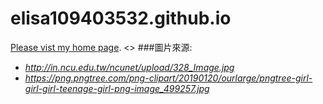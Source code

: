 # elisa109403532.github.io
 [Please vist my home page](https://elisa109403532.github.io/).
 <>
###圖片來源:

* _http://in.ncu.edu.tw/ncunet/upload/328_Image.jpg_
* _https://png.pngtree.com/png-clipart/20190120/ourlarge/pngtree-girl-girl-girl-teenage-girl-png-image_499257.jpg_
